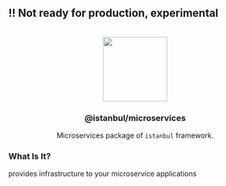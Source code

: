 
## !! Not ready for production, experimental

<p align="center">
<br>
<img src="https://avatars.githubusercontent.com/u/108695351?s=200&v=4" width="128" height="128">
</p>
<h3 align="center">@istanbul/microservices</h3>
<p align="center">
  Microservices package of <code>istanbul</code> framework. 
</p>

### What Is It?

provides infrastructure to your microservice applications
